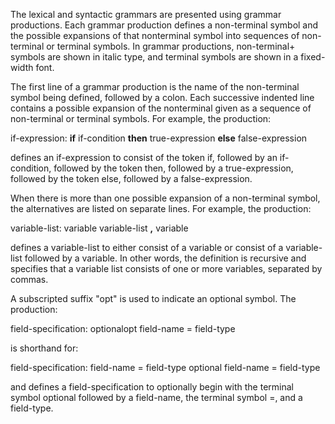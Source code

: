 The lexical and syntactic grammars are presented using grammar productions. Each grammar production defines a non-terminal symbol and the possible expansions of that nonterminal symbol into sequences of non-terminal or terminal symbols. In grammar productions, non-terminal+ symbols are shown in italic type, and terminal symbols are shown in a fixed-width font.

The first line of a grammar production is the name of the non-terminal symbol being defined, followed by a colon. Each successive indented line contains a possible expansion of the nonterminal given as a sequence of non-terminal or terminal symbols. For example, the production:

if-expression:
      **if** if-condition **then** true-expression **else** false-expression

defines an if-expression to consist of the token if, followed by an if-condition, followed by the token then, followed by a true-expression, followed by the token else, followed by a false-expression.

When there is more than one possible expansion of a non-terminal symbol, the alternatives are listed on separate lines. For example, the production:

variable-list:
      variable
      variable-list **,** variable

defines a variable-list to either consist of a variable or consist of a variable-list followed by a variable. In other words, the definition is recursive and specifies that a variable list consists of one or more variables, separated by commas.

A subscripted suffix "opt" is used to indicate an optional symbol. The production:

field-specification:
      optionalopt field-name = field-type

is shorthand for:

field-specification:
      field-name = field-type
      optional field-name = field-type

and defines a field-specification to optionally begin with the terminal symbol optional followed by a field-name, the terminal symbol =, and a field-type.
